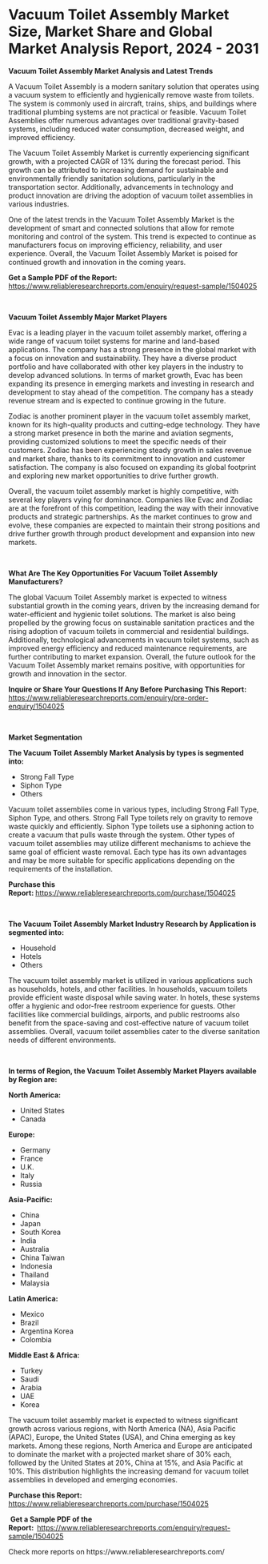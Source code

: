 <p><h1>Vacuum Toilet Assembly Market Size, Market Share and Global Market Analysis Report, 2024 - 2031</h1></p><p><strong>Vacuum Toilet Assembly Market Analysis and Latest Trends</strong></p>
<p><p>A Vacuum Toilet Assembly is a modern sanitary solution that operates using a vacuum system to efficiently and hygienically remove waste from toilets. The system is commonly used in aircraft, trains, ships, and buildings where traditional plumbing systems are not practical or feasible. Vacuum Toilet Assemblies offer numerous advantages over traditional gravity-based systems, including reduced water consumption, decreased weight, and improved efficiency.</p><p>The Vacuum Toilet Assembly Market is currently experiencing significant growth, with a projected CAGR of 13% during the forecast period. This growth can be attributed to increasing demand for sustainable and environmentally friendly sanitation solutions, particularly in the transportation sector. Additionally, advancements in technology and product innovation are driving the adoption of vacuum toilet assemblies in various industries.</p><p>One of the latest trends in the Vacuum Toilet Assembly Market is the development of smart and connected solutions that allow for remote monitoring and control of the system. This trend is expected to continue as manufacturers focus on improving efficiency, reliability, and user experience. Overall, the Vacuum Toilet Assembly Market is poised for continued growth and innovation in the coming years.</p></p>
<p><strong>Get a Sample PDF of the Report:&nbsp;</strong> <a href="https://www.reliableresearchreports.com/enquiry/request-sample/1504025">https://www.reliableresearchreports.com/enquiry/request-sample/1504025</a></p>
<p>&nbsp;</p>
<p><strong>Vacuum Toilet Assembly Major Market Players</strong></p>
<p><p>Evac is a leading player in the vacuum toilet assembly market, offering a wide range of vacuum toilet systems for marine and land-based applications. The company has a strong presence in the global market with a focus on innovation and sustainability. They have a diverse product portfolio and have collaborated with other key players in the industry to develop advanced solutions. In terms of market growth, Evac has been expanding its presence in emerging markets and investing in research and development to stay ahead of the competition. The company has a steady revenue stream and is expected to continue growing in the future.</p><p>Zodiac is another prominent player in the vacuum toilet assembly market, known for its high-quality products and cutting-edge technology. They have a strong market presence in both the marine and aviation segments, providing customized solutions to meet the specific needs of their customers. Zodiac has been experiencing steady growth in sales revenue and market share, thanks to its commitment to innovation and customer satisfaction. The company is also focused on expanding its global footprint and exploring new market opportunities to drive further growth.</p><p>Overall, the vacuum toilet assembly market is highly competitive, with several key players vying for dominance. Companies like Evac and Zodiac are at the forefront of this competition, leading the way with their innovative products and strategic partnerships. As the market continues to grow and evolve, these companies are expected to maintain their strong positions and drive further growth through product development and expansion into new markets.</p></p>
<p>&nbsp;</p>
<p><strong>What Are The Key Opportunities For Vacuum Toilet Assembly Manufacturers?</strong></p>
<p><p>The global Vacuum Toilet Assembly market is expected to witness substantial growth in the coming years, driven by the increasing demand for water-efficient and hygienic toilet solutions. The market is also being propelled by the growing focus on sustainable sanitation practices and the rising adoption of vacuum toilets in commercial and residential buildings. Additionally, technological advancements in vacuum toilet systems, such as improved energy efficiency and reduced maintenance requirements, are further contributing to market expansion. Overall, the future outlook for the Vacuum Toilet Assembly market remains positive, with opportunities for growth and innovation in the sector.</p></p>
<p><strong>Inquire or Share Your Questions If Any Before Purchasing This Report:</strong> <a href="https://www.reliableresearchreports.com/enquiry/pre-order-enquiry/1504025">https://www.reliableresearchreports.com/enquiry/pre-order-enquiry/1504025</a></p>
<p>&nbsp;</p>
<p><strong>Market Segmentation</strong></p>
<p><strong>The Vacuum Toilet Assembly Market Analysis by types is segmented into:</strong></p>
<p><ul><li>Strong Fall Type</li><li>Siphon Type</li><li>Others</li></ul></p>
<p><p>Vacuum toilet assemblies come in various types, including Strong Fall Type, Siphon Type, and others. Strong Fall Type toilets rely on gravity to remove waste quickly and efficiently. Siphon Type toilets use a siphoning action to create a vacuum that pulls waste through the system. Other types of vacuum toilet assemblies may utilize different mechanisms to achieve the same goal of efficient waste removal. Each type has its own advantages and may be more suitable for specific applications depending on the requirements of the installation.</p></p>
<p><strong>Purchase this Report:&nbsp;</strong><a href="https://www.reliableresearchreports.com/purchase/1504025">https://www.reliableresearchreports.com/purchase/1504025</a></p>
<p>&nbsp;</p>
<p><strong>The Vacuum Toilet Assembly Market Industry Research by Application is segmented into:</strong></p>
<p><ul><li>Household</li><li>Hotels</li><li>Others</li></ul></p>
<p><p>The vacuum toilet assembly market is utilized in various applications such as households, hotels, and other facilities. In households, vacuum toilets provide efficient waste disposal while saving water. In hotels, these systems offer a hygienic and odor-free restroom experience for guests. Other facilities like commercial buildings, airports, and public restrooms also benefit from the space-saving and cost-effective nature of vacuum toilet assemblies. Overall, vacuum toilet assemblies cater to the diverse sanitation needs of different environments.</p></p>
<p>&nbsp;</p>
<p><strong>In terms of Region, the Vacuum Toilet Assembly Market Players available by Region are:</strong></p>
<p>
    <p> <strong> North America: </strong>
        <ul>
            <li>United States</li>
            <li>Canada</li>
        </ul>
        </p> 
    <p> <strong> Europe: </strong>
        <ul>
            <li>Germany</li>
            <li>France</li>
            <li>U.K.</li>
            <li>Italy</li>
            <li>Russia</li>
        </ul>
        </p> 
    <p> <strong> Asia-Pacific: </strong>
        <ul>
            <li>China</li>
            <li>Japan</li>
            <li>South Korea</li>
            <li>India</li>
            <li>Australia</li>
            <li>China Taiwan</li>
            <li>Indonesia</li>
            <li>Thailand</li>
            <li>Malaysia</li>
        </ul>
        </p> 
    <p> <strong> Latin America: </strong>
        <ul>
            <li>Mexico</li>
            <li>Brazil</li>
            <li>Argentina Korea</li>
            <li>Colombia</li>
        </ul>
        </p> 
    <p> <strong> Middle East & Africa: </strong>
        <ul>
            <li>Turkey</li>
            <li>Saudi</li>
            <li>Arabia</li>
            <li>UAE</li>
            <li>Korea</li>
        </ul>
    </p>
    </p>
<p><p>The vacuum toilet assembly market is expected to witness significant growth across various regions, with North America (NA), Asia Pacific (APAC), Europe, the United States (USA), and China emerging as key markets. Among these regions, North America and Europe are anticipated to dominate the market with a projected market share of 30% each, followed by the United States at 20%, China at 15%, and Asia Pacific at 10%. This distribution highlights the increasing demand for vacuum toilet assemblies in developed and emerging economies.</p></p>
<p><strong>Purchase this Report: </strong><a href="https://www.reliableresearchreports.com/purchase/1504025">https://www.reliableresearchreports.com/purchase/1504025</a></p>
<p>&nbsp;<strong>Get a Sample PDF of the Report:&nbsp;&nbsp;</strong><a href="https://www.reliableresearchreports.com/enquiry/request-sample/1504025">https://www.reliableresearchreports.com/enquiry/request-sample/1504025</a></p>
<p><strong></strong></p>
<p>Check more reports on https://www.reliableresearchreports.com/</p>
